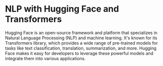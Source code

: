 # NLP with Hugging Face and Transformers
Hugging Face is an open-source framework and platform that specializes in Natural Language Processing (NLP) and machine learning. 
It's known for its Transformers library, which provides a wide range of pre-trained models for tasks like text classification, translation, summarization, and more. 
Hugging Face makes it easy for developers to leverage these powerful models and integrate them into various applications.
